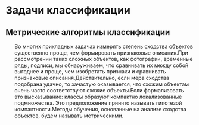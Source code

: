 <!DOCTYPE html>
<html>
<head>
  <meta charset="utf-8">
  <base href="https://github.com/PavlyukovVladimir/SMPR/blob/master/" ></base>
</head>
<body>
  
  # Задачи классификации
  
  
 
  
 ## Метрические алгоритмы классификации 
  
 
  
  <p><ol>
Во многих прикладных задачах измерять степень сходства объектов существенно проще, чем формировать признаковые описания.При рассмотрении таких сложных объектов, как фотографии, временные
ряды, подписи, мы обнаруживаем, что сравнивать их между собой выгоднее и проще, чем изобретать признаки и сравнивать признаковые
описания.Действительно, если мера сходства подобрана удачно, то зачастую оказывается, что схожим объектам очень часто соответствуют
схожие объекты.Если формализовать это высказывание: классы образуют компактно локализованные подмножества. Это предположение
принято называть гипотезой компактности.Методы обучения, основанные на анализе сходства объектов, будем называть метрическими.
  </ol></p>
  
  
</body>
</html>
